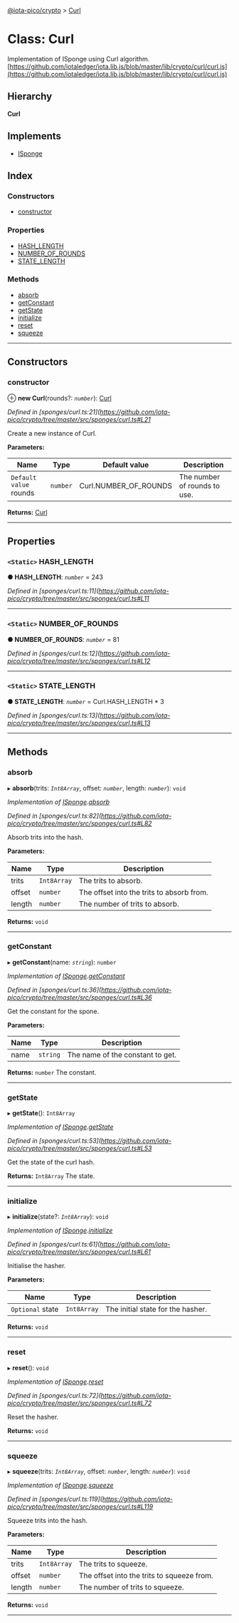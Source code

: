 [@iota-pico/crypto](../README.md) > [Curl](../classes/curl.md)

# Class: Curl

Implementation of ISponge using Curl algorithm. [https://github.com/iotaledger/iota.lib.js/blob/master/lib/crypto/curl/curl.js](https://github.com/iotaledger/iota.lib.js/blob/master/lib/crypto/curl/curl.js)

## Hierarchy

**Curl**

## Implements

* [ISponge](../interfaces/isponge.md)

## Index

### Constructors

* [constructor](curl.md#constructor)

### Properties

* [HASH_LENGTH](curl.md#hash_length)
* [NUMBER_OF_ROUNDS](curl.md#number_of_rounds)
* [STATE_LENGTH](curl.md#state_length)

### Methods

* [absorb](curl.md#absorb)
* [getConstant](curl.md#getconstant)
* [getState](curl.md#getstate)
* [initialize](curl.md#initialize)
* [reset](curl.md#reset)
* [squeeze](curl.md#squeeze)

---

## Constructors

<a id="constructor"></a>

###  constructor

⊕ **new Curl**(rounds?: *`number`*): [Curl](curl.md)

*Defined in [sponges/curl.ts:21](https://github.com/iota-pico/crypto/tree/master/src/sponges/curl.ts#L21*

Create a new instance of Curl.

**Parameters:**

| Name | Type | Default value | Description |
| ------ | ------ | ------ | ------ |
| `Default value` rounds | `number` |  Curl.NUMBER_OF_ROUNDS |  The number of rounds to use. |

**Returns:** [Curl](curl.md)

___

## Properties

<a id="hash_length"></a>

### `<Static>` HASH_LENGTH

**● HASH_LENGTH**: *`number`* = 243

*Defined in [sponges/curl.ts:11](https://github.com/iota-pico/crypto/tree/master/src/sponges/curl.ts#L11*

___
<a id="number_of_rounds"></a>

### `<Static>` NUMBER_OF_ROUNDS

**● NUMBER_OF_ROUNDS**: *`number`* = 81

*Defined in [sponges/curl.ts:12](https://github.com/iota-pico/crypto/tree/master/src/sponges/curl.ts#L12*

___
<a id="state_length"></a>

### `<Static>` STATE_LENGTH

**● STATE_LENGTH**: *`number`* =  Curl.HASH_LENGTH * 3

*Defined in [sponges/curl.ts:13](https://github.com/iota-pico/crypto/tree/master/src/sponges/curl.ts#L13*

___

## Methods

<a id="absorb"></a>

###  absorb

▸ **absorb**(trits: *`Int8Array`*, offset: *`number`*, length: *`number`*): `void`

*Implementation of [ISponge](../interfaces/isponge.md).[absorb](../interfaces/isponge.md#absorb)*

*Defined in [sponges/curl.ts:82](https://github.com/iota-pico/crypto/tree/master/src/sponges/curl.ts#L82*

Absorb trits into the hash.

**Parameters:**

| Name | Type | Description |
| ------ | ------ | ------ |
| trits | `Int8Array` |  The trits to absorb. |
| offset | `number` |  The offset into the trits to absorb from. |
| length | `number` |  The number of trits to absorb. |

**Returns:** `void`

___
<a id="getconstant"></a>

###  getConstant

▸ **getConstant**(name: *`string`*): `number`

*Implementation of [ISponge](../interfaces/isponge.md).[getConstant](../interfaces/isponge.md#getconstant)*

*Defined in [sponges/curl.ts:36](https://github.com/iota-pico/crypto/tree/master/src/sponges/curl.ts#L36*

Get the constant for the spone.

**Parameters:**

| Name | Type | Description |
| ------ | ------ | ------ |
| name | `string` |  The name of the constant to get. |

**Returns:** `number`
The constant.

___
<a id="getstate"></a>

###  getState

▸ **getState**(): `Int8Array`

*Implementation of [ISponge](../interfaces/isponge.md).[getState](../interfaces/isponge.md#getstate)*

*Defined in [sponges/curl.ts:53](https://github.com/iota-pico/crypto/tree/master/src/sponges/curl.ts#L53*

Get the state of the curl hash.

**Returns:** `Int8Array`
The state.

___
<a id="initialize"></a>

###  initialize

▸ **initialize**(state?: *`Int8Array`*): `void`

*Implementation of [ISponge](../interfaces/isponge.md).[initialize](../interfaces/isponge.md#initialize)*

*Defined in [sponges/curl.ts:61](https://github.com/iota-pico/crypto/tree/master/src/sponges/curl.ts#L61*

Initialise the hasher.

**Parameters:**

| Name | Type | Description |
| ------ | ------ | ------ |
| `Optional` state | `Int8Array` |  The initial state for the hasher. |

**Returns:** `void`

___
<a id="reset"></a>

###  reset

▸ **reset**(): `void`

*Implementation of [ISponge](../interfaces/isponge.md).[reset](../interfaces/isponge.md#reset)*

*Defined in [sponges/curl.ts:72](https://github.com/iota-pico/crypto/tree/master/src/sponges/curl.ts#L72*

Reset the hasher.

**Returns:** `void`

___
<a id="squeeze"></a>

###  squeeze

▸ **squeeze**(trits: *`Int8Array`*, offset: *`number`*, length: *`number`*): `void`

*Implementation of [ISponge](../interfaces/isponge.md).[squeeze](../interfaces/isponge.md#squeeze)*

*Defined in [sponges/curl.ts:119](https://github.com/iota-pico/crypto/tree/master/src/sponges/curl.ts#L119*

Squeeze trits into the hash.

**Parameters:**

| Name | Type | Description |
| ------ | ------ | ------ |
| trits | `Int8Array` |  The trits to squeeze. |
| offset | `number` |  The offset into the trits to squeeze from. |
| length | `number` |  The number of trits to squeeze. |

**Returns:** `void`

___

